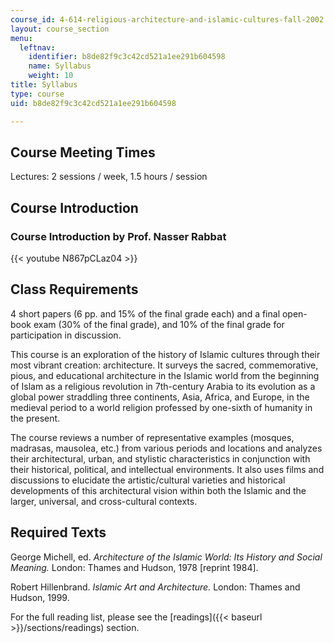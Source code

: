 ```yaml
---
course_id: 4-614-religious-architecture-and-islamic-cultures-fall-2002
layout: course_section
menu:
  leftnav:
    identifier: b8de82f9c3c42cd521a1ee291b604598
    name: Syllabus
    weight: 10
title: Syllabus
type: course
uid: b8de82f9c3c42cd521a1ee291b604598

---
```


Course Meeting Times
--------------------

Lectures: 2 sessions / week, 1.5 hours / session

Course Introduction
-------------------

### Course Introduction by Prof. Nasser Rabbat

{{< youtube N867pCLaz04 >}}

Class Requirements
------------------

4 short papers (6 pp. and 15% of the final grade each) and a final open-book exam (30% of the final grade), and 10% of the final grade for participation in discussion.

This course is an exploration of the history of Islamic cultures through their most vibrant creation: architecture. It surveys the sacred, commemorative, pious, and educational architecture in the Islamic world from the beginning of Islam as a religious revolution in 7th-century Arabia to its evolution as a global power straddling three continents, Asia, Africa, and Europe, in the medieval period to a world religion professed by one-sixth of humanity in the present.

The course reviews a number of representative examples (mosques, madrasas, mausolea, etc.) from various periods and locations and analyzes their architectural, urban, and stylistic characteristics in conjunction with their historical, political, and intellectual environments. It also uses films and discussions to elucidate the artistic/cultural varieties and historical developments of this architectural vision within both the Islamic and the larger, universal, and cross-cultural contexts.

Required Texts
--------------

George Michell, ed. _Architecture of the Islamic World: Its History and Social Meaning._ London: Thames and Hudson, 1978 \[reprint 1984\].

Robert Hillenbrand. _Islamic Art and Architecture._ London: Thames and Hudson, 1999.

For the full reading list, please see the [readings]({{< baseurl >}}/sections/readings) section.